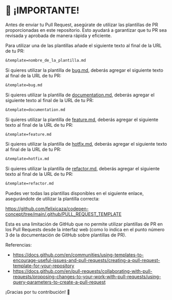# 📣 ¡IMPORTANTE!

Antes de enviar tu Pull Request, asegúrate de utilizar las plantillas de PR proporcionadas en este repositorio. Esto ayudará a garantizar que tu PR sea revisada y aprobada de manera rápida y eficiente.

Para utilizar una de las plantillas añade el siguiente texto al final de la URL de tu PR:

```txt
&template=nombre_de_la_plantilla.md
```

Si quieres utilizar la plantilla de [bug.md][bug-template], deberás agregar el siguiente texto al final de la URL de tu PR:

```txt
&template=bug.md
```

Si quieres utilizar la plantilla de [documentation.md][documentation-template], deberás agregar el siguiente texto al final de la URL de tu PR:

```txt
&template=documentation.md
```

Si quieres utilizar la plantilla de [feature.md][feature-template], deberás agregar el siguiente texto al final de la URL de tu PR:

```txt
&template=feature.md
```

Si quieres utilizar la plantilla de [hotfix.md][hotfix-template], deberás agregar el siguiente texto al final de la URL de tu PR:

```txt
&template=hotfix.md
```

Si quieres utilizar la plantilla de [refactor.md][refactor-template], deberás agregar el siguiente texto al final de la URL de tu PR:

```txt
&template=refactor.md
```

Puedes ver todas las plantillas disponibles en el siguiente enlace, asegurándote de utilizar la plantilla correcta:

https://github.com/felixicaza/codepen-concept/tree/main/.github/PULL_REQUEST_TEMPLATE

Esta es una limitación de GitHub que no permite utilizar plantillas de PR en los Pull Requests desde la interfaz web (como lo indica en el punto número 3 de la documentación de GitHub sobre plantillas de PR).

Referencias:

- https://docs.github.com/en/communities/using-templates-to-encourage-useful-issues-and-pull-requests/creating-a-pull-request-template-for-your-repository
- https://docs.github.com/en/pull-requests/collaborating-with-pull-requests/proposing-changes-to-your-work-with-pull-requests/using-query-parameters-to-create-a-pull-request

¡Gracias por tu contribución! 💖

[bug-template]: ./PULL_REQUEST_TEMPLATE/bug.md
[documentation-template]: ./PULL_REQUEST_TEMPLATE/documentation.md
[feature-template]: ./PULL_REQUEST_TEMPLATE/feature.md
[hotfix-template]: ./PULL_REQUEST_TEMPLATE/hotfix.md
[refactor-template]: ./PULL_REQUEST_TEMPLATE/refactor.md
